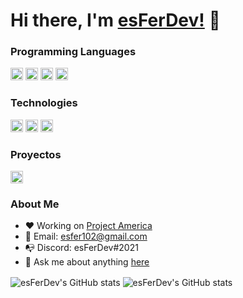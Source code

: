 # Hi there, I'm [esFerDev!](https://www.github.com/esFer102/) 👋

### Programming Languages

<code><img height="20" src="https://img.shields.io/badge/-Lua-000?&logo=lua&logoColor=2C2D72"></code>
<code><img height="20" src="https://img.shields.io/badge/-HTML-000?&logo=html5"></code>
<code><img height="20" src="https://img.shields.io/badge/-JavaScript-000?&logo=JavaScript&logoColor=ddc508"></code>
<code><img height="20" src="https://img.shields.io/badge/-CSS-000?&logo=css3&logoColor=007ACC"></code>

### Technologies

<code><img height="20" src="https://img.shields.io/badge/-Windows-000?&logo=windows&logoColor=0052CC"></code>
<code><img height="20" src="https://img.shields.io/badge/-Linux-000?&logo=Linux&logoColor=FCC624"></code>
<code><img height="20" src="https://img.shields.io/badge/-Node.js-000?&logo=node.js"></code>

### Proyectos

<code><a href="https://www.discord.io/goodfellas"><img height="20" src="https://img.shields.io/badge/-❤%EF%B8%8F%20GoodFellasRP-000?" /></a></code>

### About Me

- ❤️ Working on [Project America](https://www.discord.io/projectamerica)
- 🤩 Email: esfer102@gmail.com
- 📭 Discord: esFerDev#2021
- 💬 Ask me about anything [here](https://github.com/esfer102/esfer102/issues)

<img align="center" src="https://github-readme-stats.vercel.app/api?username=esfer102&show_icons=true&theme=radical" alt="esFerDev's GitHub stats" />
<img align="center" src="https://github-readme-stats.vercel.app/api/top-langs/?username=esfer102&langs_count=8&theme=radical" alt="esFerDev's GitHub stats" />
